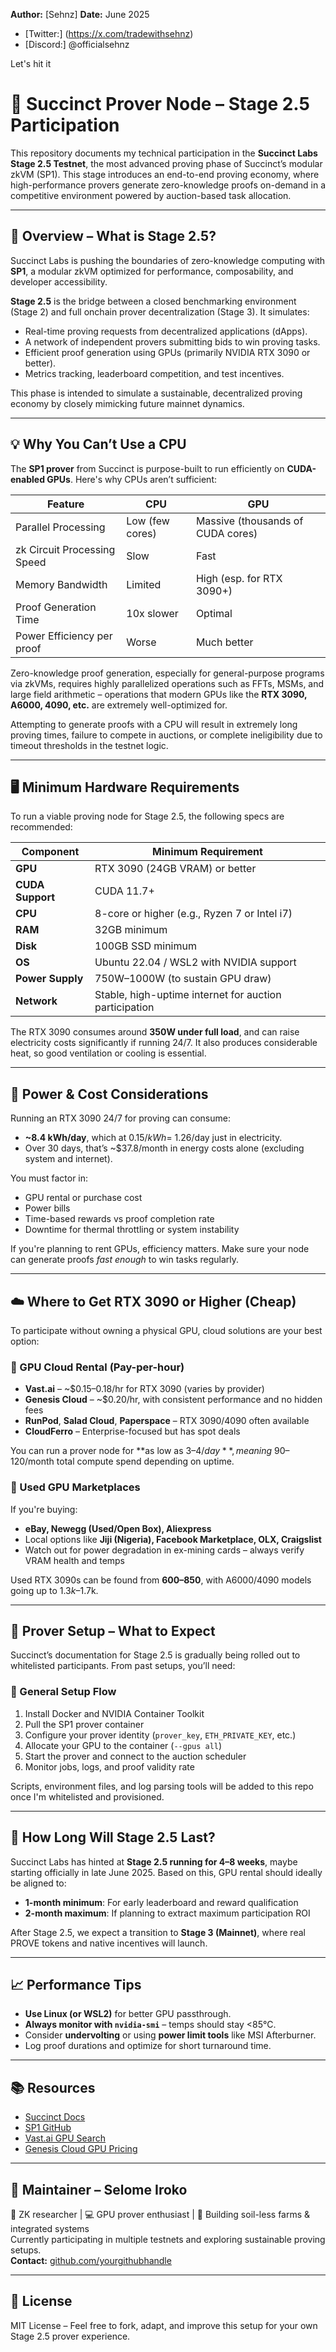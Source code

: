 **Author:** \[Sehnz]
**Date:** June 2025

* [Twitter:] (https://x.com/tradewithsehnz)
* [Discord:] @officialsehnz

Let's hit it

# 🧪 Succinct Prover Node – Stage 2.5 Participation

This repository documents my technical participation in the **Succinct Labs Stage 2.5 Testnet**, the most advanced proving phase of Succinct’s modular zkVM (SP1). This stage introduces an end-to-end proving economy, where high-performance provers generate zero-knowledge proofs on-demand in a competitive environment powered by auction-based task allocation.

---

## 🚀 Overview – What is Stage 2.5?

Succinct Labs is pushing the boundaries of zero-knowledge computing with **SP1**, a modular zkVM optimized for performance, composability, and developer accessibility.

**Stage 2.5** is the bridge between a closed benchmarking environment (Stage 2) and full onchain prover decentralization (Stage 3). It simulates:
- Real-time proving requests from decentralized applications (dApps).
- A network of independent provers submitting bids to win proving tasks.
- Efficient proof generation using GPUs (primarily NVIDIA RTX 3090 or better).
- Metrics tracking, leaderboard competition, and test incentives.

This phase is intended to simulate a sustainable, decentralized proving economy by closely mimicking future mainnet dynamics.

---

## 💡 Why You Can’t Use a CPU

The **SP1 prover** from Succinct is purpose-built to run efficiently on **CUDA-enabled GPUs**. Here's why CPUs aren’t sufficient:

| Feature | CPU | GPU |
|--------|-----|-----|
| Parallel Processing | Low (few cores) | Massive (thousands of CUDA cores) |
| zk Circuit Processing Speed | Slow | Fast |
| Memory Bandwidth | Limited | High (esp. for RTX 3090+) |
| Proof Generation Time | 10x slower | Optimal |
| Power Efficiency per proof | Worse | Much better |

Zero-knowledge proof generation, especially for general-purpose programs via zkVMs, requires highly parallelized operations such as FFTs, MSMs, and large field arithmetic – operations that modern GPUs like the **RTX 3090, A6000, 4090, etc.** are extremely well-optimized for.

Attempting to generate proofs with a CPU will result in extremely long proving times, failure to compete in auctions, or complete ineligibility due to timeout thresholds in the testnet logic.

---

## 🖥️ Minimum Hardware Requirements

To run a viable proving node for Stage 2.5, the following specs are recommended:

| Component | Minimum Requirement |
|----------|---------------------|
| **GPU** | RTX 3090 (24GB VRAM) or better |
| **CUDA Support** | CUDA 11.7+ |
| **CPU** | 8-core or higher (e.g., Ryzen 7 or Intel i7) |
| **RAM** | 32GB minimum |
| **Disk** | 100GB SSD minimum |
| **OS** | Ubuntu 22.04 / WSL2 with NVIDIA support |
| **Power Supply** | 750W–1000W (to sustain GPU draw) |
| **Network** | Stable, high-uptime internet for auction participation |

The RTX 3090 consumes around **350W under full load**, and can raise electricity costs significantly if running 24/7. It also produces considerable heat, so good ventilation or cooling is essential.

---

## 🔋 Power & Cost Considerations

Running an RTX 3090 24/7 for proving can consume:
- **~8.4 kWh/day**, which at $0.15/kWh = ~$1.26/day just in electricity.
- Over 30 days, that’s ~$37.8/month in energy costs alone (excluding system and internet).

You must factor in:
- GPU rental or purchase cost
- Power bills
- Time-based rewards vs proof completion rate
- Downtime for thermal throttling or system instability

If you're planning to rent GPUs, efficiency matters. Make sure your node can generate proofs *fast enough* to win tasks regularly.

---

## ☁️ Where to Get RTX 3090 or Higher (Cheap)

To participate without owning a physical GPU, cloud solutions are your best option:

### 🔄 GPU Cloud Rental (Pay-per-hour)
- **Vast.ai** – ~$0.15–0.18/hr for RTX 3090 (varies by provider)
- **Genesis Cloud** – ~$0.20/hr, with consistent performance and no hidden fees
- **RunPod**, **Salad Cloud**, **Paperspace** – RTX 3090/4090 often available
- **CloudFerro** – Enterprise-focused but has spot deals

You can run a prover node for **as low as $3–4/day**, meaning ~$90–120/month total compute spend depending on uptime.

### 🛒 Used GPU Marketplaces
If you're buying:
- **eBay, Newegg (Used/Open Box), Aliexpress**
- Local options like **Jiji (Nigeria), Facebook Marketplace, OLX, Craigslist**
- Watch out for power degradation in ex-mining cards – always verify VRAM health and temps

Used RTX 3090s can be found from **$600–$850**, with A6000/4090 models going up to $1.3k–$1.7k.

---

## 🧰 Prover Setup – What to Expect

Succinct’s documentation for Stage 2.5 is gradually being rolled out to whitelisted participants. From past setups, you’ll need:

### 🔧 General Setup Flow
1. Install Docker and NVIDIA Container Toolkit
2. Pull the SP1 prover container
3. Configure your prover identity (`prover_key`, `ETH_PRIVATE_KEY`, etc.)
4. Allocate your GPU to the container (`--gpus all`)
5. Start the prover and connect to the auction scheduler
6. Monitor jobs, logs, and proof validity rate

Scripts, environment files, and log parsing tools will be added to this repo once I'm whitelisted and provisioned.

---

## 📅 How Long Will Stage 2.5 Last?

Succinct Labs has hinted at **Stage 2.5 running for 4–8 weeks**, maybe starting officially in late June 2025. Based on this, GPU rental should ideally be aligned to:
- **1-month minimum**: For early leaderboard and reward qualification
- **2-month maximum**: If planning to extract maximum participation ROI

After Stage 2.5, we expect a transition to **Stage 3 (Mainnet)**, where real PROVE tokens and native incentives will launch.

---

## 📈 Performance Tips

- **Use Linux (or WSL2)** for better GPU passthrough.
- **Always monitor with `nvidia-smi`** – temps should stay <85°C.
- Consider **undervolting** or using **power limit tools** like MSI Afterburner.
- Log proof durations and optimize for short turnaround time.

---

## 📚 Resources

- [Succinct Docs](https://docs.succinct.xyz/)
- [SP1 GitHub](https://github.com/succinctlabs/sp1)
- [Vast.ai GPU Search](https://vast.ai)
- [Genesis Cloud GPU Pricing](https://genesiscloud.com)

---

## 👤 Maintainer – Selome Iroko

🔬 ZK researcher | 💻 GPU prover enthusiast | 🧱 Building soil-less farms & integrated systems  
Currently participating in multiple testnets and exploring sustainable proving setups.  
**Contact:** [github.com/yourgithubhandle](https://github.com/yourgithubhandle)

---

## 🪪 License

MIT License – Feel free to fork, adapt, and improve this setup for your own Stage 2.5 prover experience.

